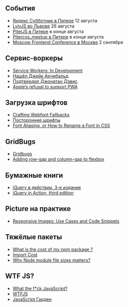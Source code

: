 ## События

- [Яндекс Субботник в Питере](https://events.yandex.ru/events/yasubbotnik/12-august-2017/) 12 августа
- [LvivJS во Львове](http://lvivjs.org.ua/) 26 августа
- [PiterJS в Питере](https://meetabit.com/communities/piterjs) в конце августа
- [Pitercss_meetup в Питере](https://pitercss.timepad.ru) в конце августа
- [Moscow Frontend Conference в Москве](http://frontconf.moscow/) 2 сентября

## Сервис-воркеры

- [Service Workers: In Development](https://bugs.webkit.org/attachment.cgi?id=317095&action=prettypatch)
- [Нашёл Джейк Арчибальд](https://twitter.com/jaffathecake/status/893009005714472961)
- [Подтвердил Джонатан Дэвис](https://twitter.com/jonathandavis/status/893138827908333568)
- [Apple’s refusal to support PWA](https://medium.com/p/e81b2be29676)

## Загрузка шрифтов

- [Crafting Webfont Fallbacks](https://youtu.be/tO01ul1WNW8)
- [Посторонние шрифты](https://youtu.be/MTQ9FpT3ayc)
- [Font Aliasing, or How to Rename a Font in CSS](https://www.zachleat.com/web/rename-font/)

## GridBugs

- [Gridbugs](https://github.com/rachelandrew/gridbugs)
- [Adding row-gap and column-gap to flexbox](https://twitter.com/rachelandrew/status/893450430512017408)

## Бумажные книги

- [jQuery в действии. 3-е издание](https://www.piter.com/product_by_id/85800871)
- [jQuery in Action, third edition](https://github.com/AurelioDeRosa/jquery-in-action)

## Picture на практике

- [Responsive Images: Use Cases and Code Snippets](https://dev.opera.com/articles/responsive-images/)

## Тяжёлые пакеты

- [What is the cost of my npm package ?](https://cost-of-modules.herokuapp.com/)
- [Import Cost](https://marketplace.visualstudio.com/items?itemName=wix.vscode-import-cost)
- [Why Node module file sizes matters?](https://twitter.com/ded/status/892624743572021248)

## WTF JS?

- [What the f*ck JavaScript?](https://github.com/denysdovhan/wtfjs)
- [WTFJS](https://github.com/brianleroux/wtfjs)
- [JavaScript Гарден](https://bonsaiden.github.io/JavaScript-Garden/ru/)
